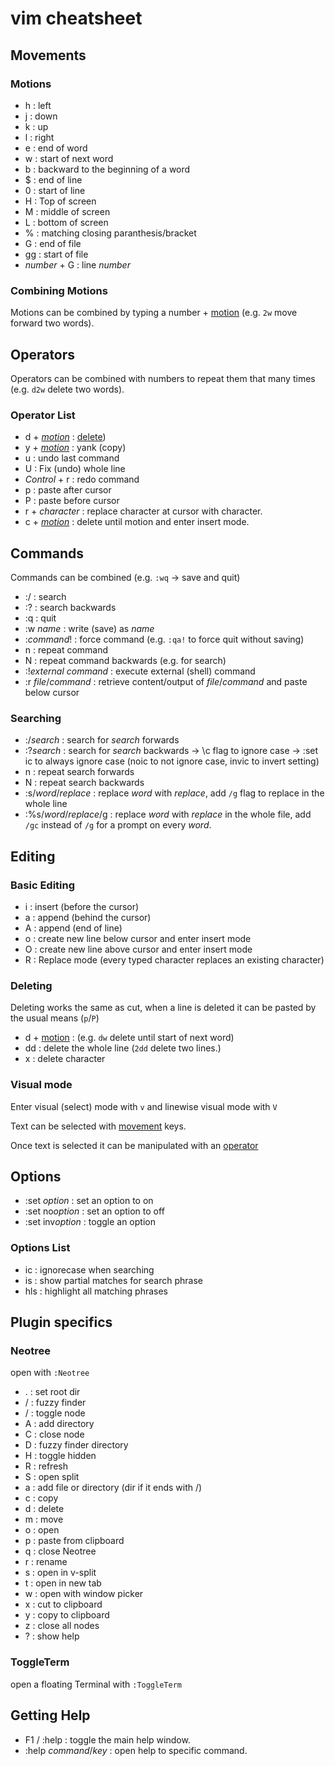 # vim cheatsheet

## Movements

### Motions

- h : left
- j : down
- k : up
- l : right
- e : end of word
- w : start of next word
- b : backward to the beginning of a word
- $ : end of line
- 0 : start of line
- H : Top of screen
- M : middle of screen
- L : bottom of screen
- % : matching closing paranthesis/bracket
- G : end of file
- gg : start of file
- *number* + G : line *number*

### Combining Motions

Motions can be combined by typing a number + [motion](#Motions) (e.g. `2w` move forward two words).

## Operators

Operators can be combined with numbers to repeat them that many times (e.g. `d2w` delete two words).

### Operator List

- d + *[motion](#Motions)* : [delete](#Deleting))
- y + *[motion](#Motions)* : yank (copy) 
- u : undo last command
- U : Fix (undo) whole line
- *Control* + r : redo command
- p : paste after cursor
- P : paste before cursor
- r + *character* : replace character at cursor with character.
- c + *[motion](#Motions)* : delete until motion and enter insert mode.

## Commands

Commands can be combined (e.g. `:wq` -> save and quit)

- :/ : search
- :? : search backwards
- :q : quit
- :w *name* : write (save) as *name*
- :*command*! : force command (e.g. `:qa!` to force quit without saving)
- n : repeat command
- N : repeat command backwards (e.g. for search)
- :!*external command* : execute external (shell) command
- :r *file*/*command* : retrieve content/output of *file*/*command* and paste below cursor

### Searching

- :/*search* : search for *search* forwards
- :?*search* : search for *search* backwards
    -> \c flag to ignore case
    -> :set ic to always ignore case (noic to not ignore case, invic to invert setting)
- n : repeat search forwards
- N : repeat search backwards
- :s/*word*/*replace* : replace *word* with *replace*, add `/g` flag to replace in the whole line
- :%s/*word*/*replace*/g : replace *word* with *replace* in the whole file, add `/gc` instead of `/g` for a prompt on every *word*.

## Editing

### Basic Editing

- i : insert (before the cursor)
- a : append (behind the cursor)
- A : append (end of line)
- o : create new line below cursor and enter insert mode
- O : create new line above cursor and enter insert mode
- R : Replace mode (every typed character replaces an existing character)

### Deleting

Deleting works the same as cut, when a line is deleted it can be pasted by the usual means (`p`/`P`)
- d + [motion](#Motions) : (e.g. `dw` delete until start of next word)
- dd : delete the whole line (`2dd` delete two lines.)
- x : delete character

### Visual mode

Enter visual (select) mode with `v` and linewise visual mode with `V`

Text can be selected with [movement](#Motions) keys. 

Once text is selected it can be manipulated with an [operator](#Operators)

## Options

- :set *option* : set an option to on
- :set no*option* : set an option to off
- :set inv*option* : toggle an option

### Options List

- ic : ignorecase when searching
- is : show partial matches for search phrase
- hls : highlight all matching phrases

## Plugin specifics

### Neotree

open with `:Neotree`

- . : set root dir
- / : fuzzy finder
- <Space> / <Enter> : toggle node
- A : add directory
- C : close node
- D : fuzzy finder directory
- H : toggle hidden
- R : refresh
- S : open split
- a : add file or directory (dir if it ends with /)
- c : copy
- d : delete
- m : move
- o : open
- p : paste from clipboard
- q : close Neotree
- r : rename
- s : open in v-split
- t : open in new tab
- w : open with window picker
- x : cut to clipboard
- y : copy to clipboard
- z : close all nodes
- ? : show help

### ToggleTerm

open a floating Terminal with `:ToggleTerm`

## Getting Help

- F1 / :help : toggle the main help window.
- :help *command*/*key* : open help to specific command.


